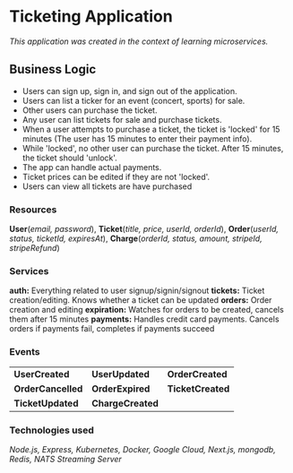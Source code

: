 # Ticketing Application

_This application was created in the context of learning microservices._

## Business Logic

- Users can sign up, sign in, and sign out of the application.
- Users can list a ticker for an event (concert, sports) for sale.
- Other users can purchase the ticket.
- Any user can list tickets for sale and purchase tickets.
- When a user attempts to purchase a ticket, the ticket is 'locked' for 15 minutes
  (The user has 15 minutes to enter their payment info).
- While 'locked', no other user can purchase the ticket. After 15 minutes, the ticket should 'unlock'.
- The app can handle actual payments.
- Ticket prices can be edited if they are not 'locked'.
- Users can view all tickets are have purchased

### Resources

**User**(_email, password_),
**Ticket**(_title, price, userId, orderId_),
**Order**(_userId, status, ticketId, expiresAt_),
**Charge**(_orderId, status, amount, stripeId, stripeRefund_)

### Services

**auth:** Everything related to user signup/signin/signout
**tickets:** Ticket creation/editing. Knows whether a ticket can be updated
**orders:** Order creation and editing
**expiration:** Watches for orders to be created, cancels them after 15 minutes
**payments:** Handles credit card payments. Cancels orders if payments fail, completes if payments succeed

### Events

|                |               |               |
| -------------- | ------------- | ------------- |
| **UserCreated**    | **UserUpdated**   | **OrderCreated**  |
| **OrderCancelled** | **OrderExpired**  | **TicketCreated** |
| **TicketUpdated**  | **ChargeCreated** |               

### Technologies used

_Node.js, Express, Kubernetes, Docker, Google Cloud, Next.js, mongodb, Redis, NATS Streaming Server_
